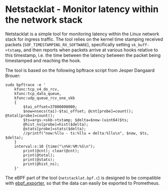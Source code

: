 # Netstacklat - Monitor latency within the network stack
Netstacklat is a simple tool for monitoring latency within the Linux
network stack for ingress traffic. The tool relies on the kernel time
stamping received packets (`SOF_TIMESTAMPING_RX_SOFTWARE`),
specifically setting `sk_buff->tstamp`, and then reports when packets
arrive at various hooks relative to this timestamp, i.e. the time
between the latency between the packet being timestamped and reaching
the hook.

The tool is based on the following bpftrace script from Jesper
Dangaard Brouer:
```console
sudo bpftrace -e '
	kfunc:tcp_v4_do_rcv,
	kfunc:tcp_data_queue,
	kfunc:udp_queue_rcv_one_skb
	{
		$tai_offset=37000000000;
		$now=nsecs(tai)-$tai_offset; @cnt[probe]=count(); @total[probe]=count();
		$ts=args->skb->tstamp; $delta=$now-(uint64)$ts;
		@hist_ns[probe]=hist($delta);
		@stats[probe]=stats($delta);
		//printf("now:%llu - ts:%llu = delta:%llu\n", $now, $ts, $delta);
	}
	interval:s:10 {time("\n%H:%M:%S\n");
		print(@cnt); clear(@cnt);
		print(@total);
		print(@stats);
		print(@hist_ns);
	}'
```

The eBPF part of the tool (`netstacklat.bpf.c`) is designed to be
compatible with
[ebpf_exporter](https://github.com/cloudflare/ebpf_exporter), so that
the data can easily be exported to Prometheus.
